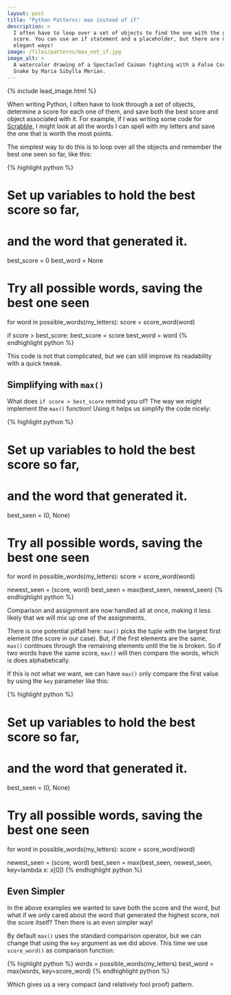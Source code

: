 ```yaml
---
layout: post
title: "Python Patterns: max instead of if"
description: >
  I often have to loop over a set of objects to find the one with the greatest
  score. You can use an if statement and a placeholder, but there are more
  elegant ways!
image: /files/patterns/max_not_if.jpg
image_alt: >
  A watercolor drawing of a Spectacled Caiman fighting with a False Coral
  Snake by Maria Sibylla Merian.
---
```


{% include lead_image.html %}

When writing Python, I often have to look through a set of objects, determine a
score for each one of them, and save both the best score and object associated
with it. For example, if I was writing some code for [Scrabble][scrabble], I
might look at all the words I can spell with my letters and save the one that
is worth the most points.

The simplest way to do this is to loop over all the objects and remember the
best one seen so far, like this:

[scrabble]: https://en.wikipedia.org/wiki/Scrabble

{% highlight python %}
# Set up variables to hold the best score so far,
# and the word that generated it.
best_score = 0
best_word = None

# Try all possible words, saving the best one seen
for word in possible_words(my_letters):
  score = score_word(word)

  if score > best_score:
    best_score = score
    best_word = word
{% endhighlight python %}

This code is not that complicated, but we can still improve its readability
with a quick tweak.

## Simplifying with `max()`

What does `if score > best_score` remind you of? The way we might implement
the `max()` function! Using it helps us simplify the code nicely:

{% highlight python %}
# Set up variables to hold the best score so far,
# and the word that generated it.
best_seen = (0, None)

# Try all possible words, saving the best one seen
for word in possible_words(my_letters):
  score = score_word(word)

  newest_seen = (score, word)
  best_seen = max(best_seen, newest_seen)
{% endhighlight python %}

Comparison and assignment are now handled all at once, making it less likely
that we will mix up one of the assignments.

There is one potential pitfall here: `max()` picks the tuple with the largest
first element (the score in our case). But, if the first elements are the
same, `max()` continues through the remaining elements until the tie is
broken. So if two words have the same score, `max()` will then compare the
words, which is does alphabetically.

If this is not what we want, we can have `max()` only compare the first value
by using the `key` parameter like this:

{% highlight python %}
# Set up variables to hold the best score so far,
# and the word that generated it.
best_seen = (0, None)

# Try all possible words, saving the best one seen
for word in possible_words(my_letters):
  score = score_word(word)

  newest_seen = (score, word)
  best_seen = max(best_seen, newest_seen, key=lambda x: x[0])
{% endhighlight python %}

## Even Simpler

In the above examples we wanted to save both the score and the word, but what
if we only cared about the word that generated the highest score, not the
score itself? Then there is an even simpler way!

By default `max()` uses the standard comparison operator, but we can change
that using the `key` argument as we did above. This time we use `score_word()`
as comparison function:

{% highlight python %}
words = possible_words(my_letters)
best_word = max(words, key=score_word)
{% endhighlight python %}

Which gives us a very compact (and relatively fool proof) pattern.
